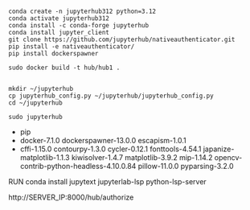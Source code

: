 ```shell

conda create -n jupyterhub312 python=3.12
conda activate jupyterhub312
conda install -c conda-forge jupyterhub
conda install jupyter_client
git clone https://github.com/jupyterhub/nativeauthenticator.git
pip install -e nativeauthenticator/
pip install dockerspawner

sudo docker build -t hub/hub1 .


mkdir ~/jupyterhub
cp jupyterhub_config.py ~/jupyterhub/jupyterhub_config.py
cd ~/jupyterhub

sudo jupyterhub

```

- pip
- docker-7.1.0 dockerspawner-13.0.0 escapism-1.0.1
- cffi-1.15.0 contourpy-1.3.0 cycler-0.12.1 fonttools-4.54.1 japanize-matplotlib-1.1.3 kiwisolver-1.4.7 matplotlib-3.9.2 mip-1.14.2 opencv-contrib-python-headless-4.10.0.84 pillow-11.0.0 pyparsing-3.2.0


RUN conda install jupytext jupyterlab-lsp python-lsp-server


http://SERVER_IP:8000/hub/authorize